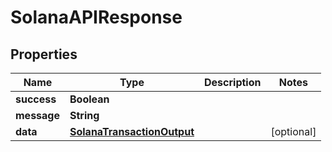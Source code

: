 

# SolanaAPIResponse


## Properties

| Name | Type | Description | Notes |
|------------ | ------------- | ------------- | -------------|
|**success** | **Boolean** |  |  |
|**message** | **String** |  |  |
|**data** | [**SolanaTransactionOutput**](SolanaTransactionOutput.md) |  |  [optional] |




